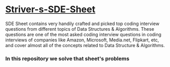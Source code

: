 # [Striver-s-SDE-Sheet](https://takeuforward.org/interviews/strivers-sde-sheet-top-coding-interview-problems/)
SDE Sheet contains very handily crafted and picked top coding interview questions from different topics of Data Structures &amp; Algorithms. These questions are one of the most asked coding interview questions in coding interviews of companies like Amazon, Microsoft, Media.net, Flipkart, etc, and cover almost all of the concepts related to Data Structure &amp; Algorithms.


### In this repository we solve that sheet's problems 

